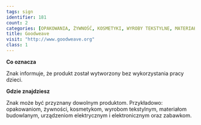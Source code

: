 ```yaml
---
tags: sign
identifier: 181
count: 2
categories: [OPAKOWANIA, ŻYWNOŚĆ, KOSMETYKI, WYROBY TEKSTYLNE, MATERIAŁY BUDOWLANE, URZĄDZENIA ELEKTRYCZNE I ELEKTRONICZNE, ZABAWKI, ODPADY]
title: Goodweave
visit: "http://www.goodweave.org"
class: 1
---
```

**Co oznacza**

Znak informuje, że produkt został wytworzony bez wykorzystania pracy dzieci.

**Gdzie znajdziesz**

Znak może być przyznany dowolnym produktom. Przykładowo: opakowaniom, żywności, kosmetykom, wyrobom tekstylnym, materiałom budowlanym, urządzeniom elektrycznym i elektronicznym oraz zabawkom.
